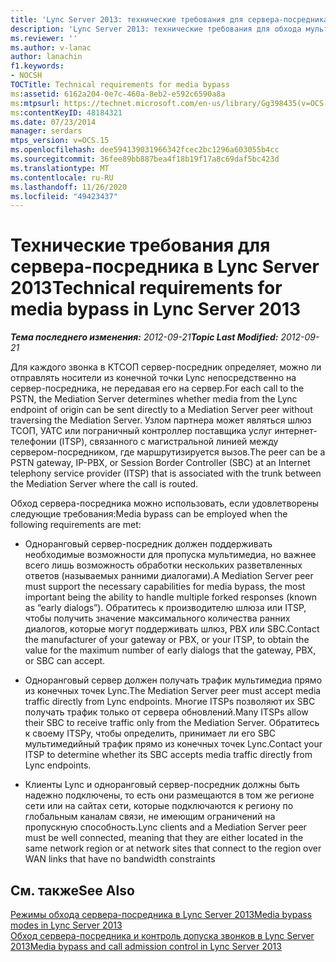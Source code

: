 ```yaml
---
title: 'Lync Server 2013: технические требования для сервера-посредника'
description: 'Lync Server 2013: технические требования для обхода мультимедиа.'
ms.reviewer: ''
ms.author: v-lanac
author: lanachin
f1.keywords:
- NOCSH
TOCTitle: Technical requirements for media bypass
ms:assetid: 6162a204-0e7c-460a-8eb2-e592c6590a8a
ms:mtpsurl: https://technet.microsoft.com/en-us/library/Gg398435(v=OCS.15)
ms:contentKeyID: 48184321
ms.date: 07/23/2014
manager: serdars
mtps_version: v=OCS.15
ms.openlocfilehash: dee594139031966342fcec2bc1296a603055b4cc
ms.sourcegitcommit: 36fee89bb887bea4f18b19f17a8c69daf5bc423d
ms.translationtype: MT
ms.contentlocale: ru-RU
ms.lasthandoff: 11/26/2020
ms.locfileid: "49423437"
---
```

# <a name="technical-requirements-for-media-bypass-in-lync-server-2013"></a><span data-ttu-id="851fa-103">Технические требования для сервера-посредника в Lync Server 2013</span><span class="sxs-lookup"><span data-stu-id="851fa-103">Technical requirements for media bypass in Lync Server 2013</span></span>

<div data-xmlns="http://www.w3.org/1999/xhtml">

<div class="topic" data-xmlns="http://www.w3.org/1999/xhtml" data-msxsl="urn:schemas-microsoft-com:xslt" data-cs="https://msdn.microsoft.com/">

<div data-asp="https://msdn2.microsoft.com/asp">



</div>

<div id="mainSection">

<div id="mainBody"><span data-ttu-id="851fa-104">

<span> </span></span><span class="sxs-lookup"><span data-stu-id="851fa-104">

<span> </span></span></span>

<span data-ttu-id="851fa-105">_**Тема последнего изменения:** 2012-09-21_</span><span class="sxs-lookup"><span data-stu-id="851fa-105">_**Topic Last Modified:** 2012-09-21_</span></span>

<span data-ttu-id="851fa-106">Для каждого звонка в КТСОП сервер-посредник определяет, можно ли отправлять носители из конечной точки Lync непосредственно на сервер-посредника, не передавая его на сервер.</span><span class="sxs-lookup"><span data-stu-id="851fa-106">For each call to the PSTN, the Mediation Server determines whether media from the Lync endpoint of origin can be sent directly to a Mediation Server peer without traversing the Mediation Server.</span></span> <span data-ttu-id="851fa-107">Узлом партнера может являться шлюз ТСОП, УАТС или пограничный контроллер поставщика услуг интернет-телефонии (ITSP), связанного с магистральной линией между сервером-посредником, где маршрутизируется вызов.</span><span class="sxs-lookup"><span data-stu-id="851fa-107">The peer can be a PSTN gateway, IP-PBX, or Session Border Controller (SBC) at an Internet telephony service provider (ITSP) that is associated with the trunk between the Mediation Server where the call is routed.</span></span>

<span data-ttu-id="851fa-108">Обход сервера-посредника можно использовать, если удовлетворены следующие требования:</span><span class="sxs-lookup"><span data-stu-id="851fa-108">Media bypass can be employed when the following requirements are met:</span></span>

  - <span data-ttu-id="851fa-109">Одноранговый сервер-посредник должен поддерживать необходимые возможности для пропуска мультимедиа, но важнее всего лишь возможность обработки нескольких разветвленных ответов (называемых ранними диалогами).</span><span class="sxs-lookup"><span data-stu-id="851fa-109">A Mediation Server peer must support the necessary capabilities for media bypass, the most important being the ability to handle multiple forked responses (known as “early dialogs”).</span></span> <span data-ttu-id="851fa-110">Обратитесь к производителю шлюза или ITSP, чтобы получить значение максимального количества ранних диалогов, которые могут поддерживать шлюз, PBX или SBC.</span><span class="sxs-lookup"><span data-stu-id="851fa-110">Contact the manufacturer of your gateway or PBX, or your ITSP, to obtain the value for the maximum number of early dialogs that the gateway, PBX, or SBC can accept.</span></span>

  - <span data-ttu-id="851fa-111">Одноранговый сервер должен получать трафик мультимедиа прямо из конечных точек Lync.</span><span class="sxs-lookup"><span data-stu-id="851fa-111">The Mediation Server peer must accept media traffic directly from Lync endpoints.</span></span> <span data-ttu-id="851fa-112">Многие ITSPs позволяют их SBC получать трафик только от сервера обновлений.</span><span class="sxs-lookup"><span data-stu-id="851fa-112">Many ITSPs allow their SBC to receive traffic only from the Mediation Server.</span></span> <span data-ttu-id="851fa-113">Обратитесь к своему ITSPу, чтобы определить, принимает ли его SBC мультимедийный трафик прямо из конечных точек Lync.</span><span class="sxs-lookup"><span data-stu-id="851fa-113">Contact your ITSP to determine whether its SBC accepts media traffic directly from Lync endpoints.</span></span>

  - <span data-ttu-id="851fa-114">Клиенты Lync и одноранговый сервер-посредник должны быть надежно подключены, то есть они размещаются в том же регионе сети или на сайтах сети, которые подключаются к региону по глобальным каналам связи, не имеющим ограничений на пропускную способность.</span><span class="sxs-lookup"><span data-stu-id="851fa-114">Lync clients and a Mediation Server peer must be well connected, meaning that they are either located in the same network region or at network sites that connect to the region over WAN links that have no bandwidth constraints</span></span>

<div>

## <a name="see-also"></a><span data-ttu-id="851fa-115">См. также</span><span class="sxs-lookup"><span data-stu-id="851fa-115">See Also</span></span>


[<span data-ttu-id="851fa-116">Режимы обхода сервера-посредника в Lync Server 2013</span><span class="sxs-lookup"><span data-stu-id="851fa-116">Media bypass modes in Lync Server 2013</span></span>](lync-server-2013-media-bypass-modes.md)  
[<span data-ttu-id="851fa-117">Обход сервера-посредника и контроль допуска звонков в Lync Server 2013</span><span class="sxs-lookup"><span data-stu-id="851fa-117">Media bypass and call admission control in Lync Server 2013</span></span>](lync-server-2013-media-bypass-and-call-admission-control.md)  
  

<span data-ttu-id="851fa-118"></div>

</div>

<span> </span>

</div>

</div>

</span><span class="sxs-lookup"><span data-stu-id="851fa-118"></div>

</div>

<span> </span>

</div>

</div>

</span></span></div>

